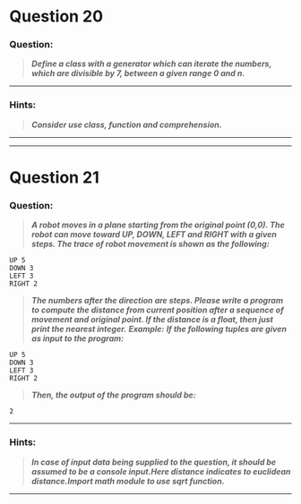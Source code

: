 # Question 20

### **Question:**

>***Define a class with a generator which can iterate the numbers, which are divisible by 7, between a given range 0 and n.***

----------------------

### Hints:
>***Consider use class, function and comprehension.***

-------------------

----------------------
# Question 21

### **Question:**

>***A robot moves in a plane starting from the original point (0,0). The robot can move toward UP, DOWN, LEFT and RIGHT with a given steps. The trace of robot movement is shown as the following:***
```
UP 5
DOWN 3
LEFT 3
RIGHT 2
```
>***The numbers after the direction are steps. Please write a program to compute the distance from current position after a sequence of movement and original point. If the distance is a float, then just print the nearest integer.***
***Example:***
***If the following tuples are given as input to the program:***
```
UP 5
DOWN 3
LEFT 3
RIGHT 2
```
>***Then, the output of the program should be:***
```
2
```

----------------------
### Hints:
>***In case of input data being supplied to the question, it should be assumed to be a console input.Here distance indicates to euclidean distance.Import math module to use sqrt function.***

-----------------------
